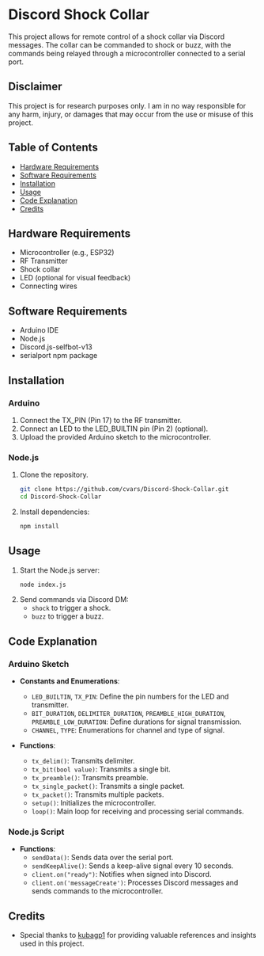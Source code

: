 # Discord Shock Collar

This project allows for remote control of a shock collar via Discord messages. The collar can be commanded to shock or buzz, with the commands being relayed through a microcontroller connected to a serial port.

## Disclaimer
This project is for research purposes only. I am in no way responsible for any harm, injury, or damages that may occur from the use or misuse of this project.

## Table of Contents
- [Hardware Requirements](#hardware-requirements)
- [Software Requirements](#software-requirements)
- [Installation](#installation)
- [Usage](#usage)
- [Code Explanation](#code-explanation)
- [Credits](#credits)

## Hardware Requirements
- Microcontroller (e.g., ESP32)
- RF Transmitter
- Shock collar
- LED (optional for visual feedback)
- Connecting wires

## Software Requirements
- Arduino IDE
- Node.js
- Discord.js-selfbot-v13
- serialport npm package

## Installation

### Arduino
1. Connect the TX_PIN (Pin 17) to the RF transmitter.
2. Connect an LED to the LED_BUILTIN pin (Pin 2) (optional).
3. Upload the provided Arduino sketch to the microcontroller.

### Node.js
1. Clone the repository.
    ```bash
    git clone https://github.com/cvars/Discord-Shock-Collar.git
    cd Discord-Shock-Collar
    ```
2. Install dependencies:
    ```bash
    npm install
    ```

## Usage

1. Start the Node.js server:
    ```bash
    node index.js
    ```
2. Send commands via Discord DM:
    - `shock` to trigger a shock.
    - `buzz` to trigger a buzz.

## Code Explanation

### Arduino Sketch
- **Constants and Enumerations**:
    - `LED_BUILTIN`, `TX_PIN`: Define the pin numbers for the LED and transmitter.
    - `BIT_DURATION`, `DELIMITER_DURATION`, `PREAMBLE_HIGH_DURATION`, `PREAMBLE_LOW_DURATION`: Define durations for signal transmission.
    - `CHANNEL`, `TYPE`: Enumerations for channel and type of signal.

- **Functions**:
    - `tx_delim()`: Transmits delimiter.
    - `tx_bit(bool value)`: Transmits a single bit.
    - `tx_preamble()`: Transmits preamble.
    - `tx_single_packet()`: Transmits a single packet.
    - `tx_packet()`: Transmits multiple packets.
    - `setup()`: Initializes the microcontroller.
    - `loop()`: Main loop for receiving and processing serial commands.

### Node.js Script
- **Functions**:
    - `sendData()`: Sends data over the serial port.
    - `sendKeepAlive()`: Sends a keep-alive signal every 10 seconds.
    - `client.on("ready")`: Notifies when signed into Discord.
    - `client.on('messageCreate')`: Processes Discord messages and sends commands to the microcontroller.

## Credits
- Special thanks to [kubagp1](https://github.com/kubagp1) for providing valuable references and insights used in this project.
